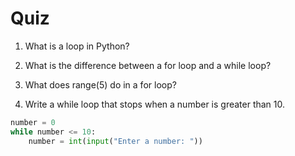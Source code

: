 # Quiz

1. What is a loop in Python?
<!-- A loop allows us to repeat a block of code multiple times. -->
2. What is the difference between a for loop and a while loop?
<!-- A for loop repeats a specific number of times, while a while loop repeats as long as a condition is True. -->
3. What does range(5) do in a for loop?
 <!-- It creates a list of numbers from 0 to 4, and the loop runs 5 times. -->
4. Write a while loop that stops when a number is greater than 10.
```python
number = 0
while number <= 10:
    number = int(input("Enter a number: "))
```

